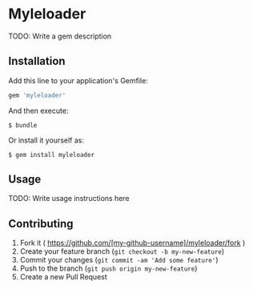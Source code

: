 # Myleloader

TODO: Write a gem description

## Installation

Add this line to your application's Gemfile:

```ruby
gem 'myleloader'
```

And then execute:

    $ bundle

Or install it yourself as:

    $ gem install myleloader

## Usage

TODO: Write usage instructions here

## Contributing

1. Fork it ( https://github.com/[my-github-username]/myleloader/fork )
2. Create your feature branch (`git checkout -b my-new-feature`)
3. Commit your changes (`git commit -am 'Add some feature'`)
4. Push to the branch (`git push origin my-new-feature`)
5. Create a new Pull Request
